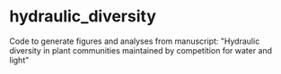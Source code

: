 # hydraulic_diversity
Code to generate figures and analyses from manuscript: "Hydraulic diversity in plant communities maintained by competition for water and light"
